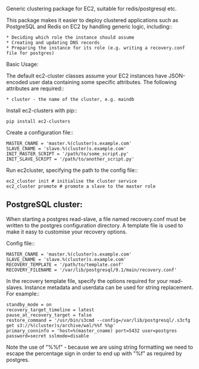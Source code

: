 Generic clustering package for EC2, suitable for redis/postgresql etc.

This package makes it easier to deploy clustered applications such as PostgreSQL and Redis on EC2 by handling generic logic, including::
    
    * Deciding which role the instance should assume
    * Creating and updating DNS records
    * Preparing the instance for its role (e.g. writing a recovery.conf file for postgres)

Basic Usage:
    
The default ec2-cluster classes assume your EC2 instances have JSON-encoded user data containing some specific attributes. The following attributes are required::
    
    * cluster - the name of the cluster, e.g. maindb

Install ec2-clusters with pip::
    
    pip install ec2-clusters

Create a configuration file::
    
    MASTER_CNAME = 'master.%(cluster)s.example.com'
    SLAVE_CNAME = 'slave.%(cluster)s.example.com'
    INIT_MASTER_SCRIPT = '/path/to/some_script.py'
    INIT_SLAVE_SCRIPT = '/path/to/another_script.py'

Run ec2cluster, specifying the path to the config file::
    
    ec2_cluster init # initialise the cluster service
    ec2_cluster promote # promote a slave to the master role


PostgreSQL cluster:
-------------------

When starting a postgres read-slave, a file named recovery.conf must be written to the postgres configuration directory. A template file is used to make it easy to customise your recovery options.

Config file::
    
    MASTER_CNAME = 'master.%(cluster)s.example.com'
    SLAVE_CNAME = 'slave.%(cluster)s.example.com'
    RECOVERY_TEMPLATE = '/path/to/template.conf'
    RECOVERY_FILENAME = '/var/lib/postgresql/9.1/main/recovery.conf'

In the recovery template file, specify the options required for your read-slaves. Instance metadata and userdata can be used for string replacement. For example::
    
    standby_mode = on
    recovery_target_timeline = latest
    pause_at_recovery_target = false
    restore_command = '/usr/bin/s3cmd --config=/var/lib/postgresql/.s3cfg get s3://%(cluster)s/archive/wal/%%f %%p'
    primary_conninfo = 'host=%(master_cname) port=5432 user=postgres password=secret sslmode=disable

Note the use of "%%f" - because we are using string formatting we need to escape the percentage sign in order to end up with "%f" as required by postgres.

